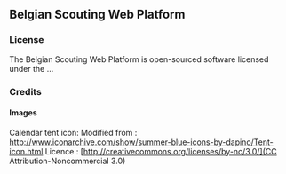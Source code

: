 ## Belgian Scouting Web Platform

### License

The Belgian Scouting Web Platform is open-sourced software licensed under the ...

### Credits

#### Images

Calendar tent icon:
Modified from : http://www.iconarchive.com/show/summer-blue-icons-by-dapino/Tent-icon.html
Licence : [http://creativecommons.org/licenses/by-nc/3.0/](CC Attribution-Noncommercial 3.0)
